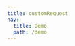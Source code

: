 ```yaml
---
title: customRequest
nav:
  title: Demo
  path: /demo
---
```


<code src="../examples/customRequest.tsx"></code>
